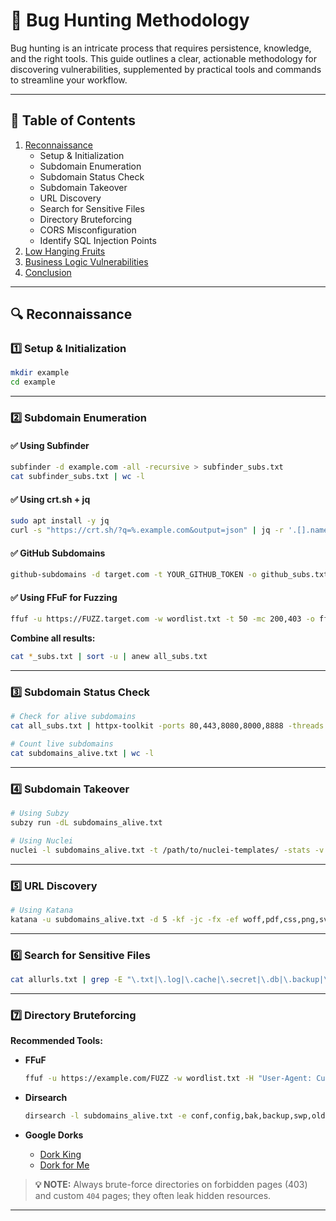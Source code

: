 # 🐞 Bug Hunting Methodology

Bug hunting is an intricate process that requires persistence, knowledge, and the right tools. This guide outlines a clear, actionable methodology for discovering vulnerabilities, supplemented by practical tools and commands to streamline your workflow.

---

## 📌 Table of Contents

1. [Reconnaissance](#-reconnaissance)
   - Setup & Initialization
   - Subdomain Enumeration
   - Subdomain Status Check
   - Subdomain Takeover
   - URL Discovery
   - Search for Sensitive Files
   - Directory Bruteforcing
   - CORS Misconfiguration
   - Identify SQL Injection Points
2. [Low Hanging Fruits](#-low-hanging-fruits)
3. [Business Logic Vulnerabilities](#-business-logic-vulnerabilities)
4. [Conclusion](#-conclusion)

---

## 🔍 Reconnaissance

### 1️⃣ Setup & Initialization

```bash
mkdir example
cd example
```

---

### 2️⃣ Subdomain Enumeration

#### ✅ Using Subfinder

```bash
subfinder -d example.com -all -recursive > subfinder_subs.txt
cat subfinder_subs.txt | wc -l
```

#### ✅ Using crt.sh + jq

```bash
sudo apt install -y jq
curl -s "https://crt.sh/?q=%.example.com&output=json" | jq -r '.[].name_value' | sed 's/\*\.//g' | sort -u > crtsh_subs.txt
```

#### ✅ GitHub Subdomains

```bash
github-subdomains -d target.com -t YOUR_GITHUB_TOKEN -o github_subs.txt
```

#### ✅ Using FFuF for Fuzzing

```bash
ffuf -u https://FUZZ.target.com -w wordlist.txt -t 50 -mc 200,403 -o ffuf_subs.txt
```

**Combine all results:**

```bash
cat *_subs.txt | sort -u | anew all_subs.txt
```

---
### 3️⃣ Subdomain Status Check

```bash
# Check for alive subdomains
cat all_subs.txt | httpx-toolkit -ports 80,443,8080,8000,8888 -threads 200 > subdomains_alive.txt

# Count live subdomains
cat subdomains_alive.txt | wc -l
```

---
### 4️⃣ Subdomain Takeover

```bash
# Using Subzy
subzy run -dL subdomains_alive.txt

# Using Nuclei
nuclei -l subdomains_alive.txt -t /path/to/nuclei-templates/ -stats -v
```

---

### 5️⃣ URL Discovery

```bash
# Using Katana
katana -u subdomains_alive.txt -d 5 -kf -jc -fx -ef woff,pdf,css,png,svg,jpg,woff2,jpeg,gif -o allurls.txt
```

---

### 6️⃣ Search for Sensitive Files

```bash
cat allurls.txt | grep -E "\.txt|\.log|\.cache|\.secret|\.db|\.backup|\.yml|\.json|\.gz|\.rar|\.zip|\.config"
```

---

### 7️⃣ Directory Bruteforcing

**Recommended Tools:**

- **FFuF**

  ```bash
  ffuf -u https://example.com/FUZZ -w wordlist.txt -H "User-Agent: CustomAgent" -r
  ```

- **Dirsearch**

  ```bash
  dirsearch -l subdomains_alive.txt -e conf,config,bak,backup,swp,old,db,sql,asp,aspx,py,rb,php,tar,zip,log,json,xml,js
  ```

- **Google Dorks**

  - [Dork King](https://dorkking.blindf.com/)
  - [Dork for Me](https://dorkforme.netlify.app/)

> **💡 NOTE:** Always brute-force directories on forbidden pages (403) and custom `404` pages; they often leak hidden resources.

---
